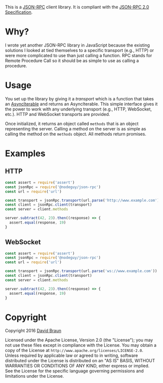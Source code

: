 This is a [JSON-RPC](http://json-rpc.org/) client library.  It is compliant with the [JSON-RPC 2.0 Specification](http://www.jsonrpc.org/specification).

# Why?

I wrote yet another JSON-RPC library in JavaScript because the existing solutions I looked at tied themselves to a specific transport (e.g., HTTP) or were more complicated to use than just calling a function.  RPC stands for Remote Procedure Call so it should be as simple to use as calling a procedure.

# Usage

You set up the library by giving it a *transport* which is a function that takes an [AsyncIterable](https://github.com/tc39/proposal-async-iteration) and returns an AsyncIterable.  This simple interface gives it the power to work with any underlying transport (e.g., HTTP, WebSocket, etc.).  HTTP and WebSocket transports are provided.

Once initialized, it returns an object called `methods` that is an object representing the server.  Calling a method on the server is as simple as calling the method on the `methods` object.  All methods return promises.

# Examples

## HTTP

```JavaScript
const assert = require('assert')
const jsonRpc = require('@nodeguy/json-rpc')
const url = require('url')

const transport = jsonRpc.transport(url.parse('http://www.example.com'))
const client = jsonRpc.client(transport)
const server = client.methods

server.subtract(42, 23).then((response) => {
  assert.equal(response, 19)
}
```

## WebSocket

```JavaScript
const assert = require('assert')
const jsonRpc = require('@nodeguy/json-rpc')
const url = require('url')

const transport = jsonRpc.transport(url.parse('ws://www.example.com'))
const client = jsonRpc.client(transport)
const server = client.methods

server.subtract(42, 23).then((response) => {
  assert.equal(response, 19)
}
```

# Copyright

Copyright 2016 [David Braun](https://www.NodeGuy.com/)

Licensed under the Apache License, Version 2.0 (the "License"); you may not use
these files except in compliance with the License.  You may obtain a copy of the
License at `http://www.apache.org/licenses/LICENSE-2.0`.  Unless required by
applicable law or agreed to in writing, software distributed under the License
is distributed on an "AS IS" BASIS, WITHOUT WARRANTIES OR CONDITIONS OF ANY
KIND, either express or implied.  See the License for the specific language
governing permissions and limitations under the License.
